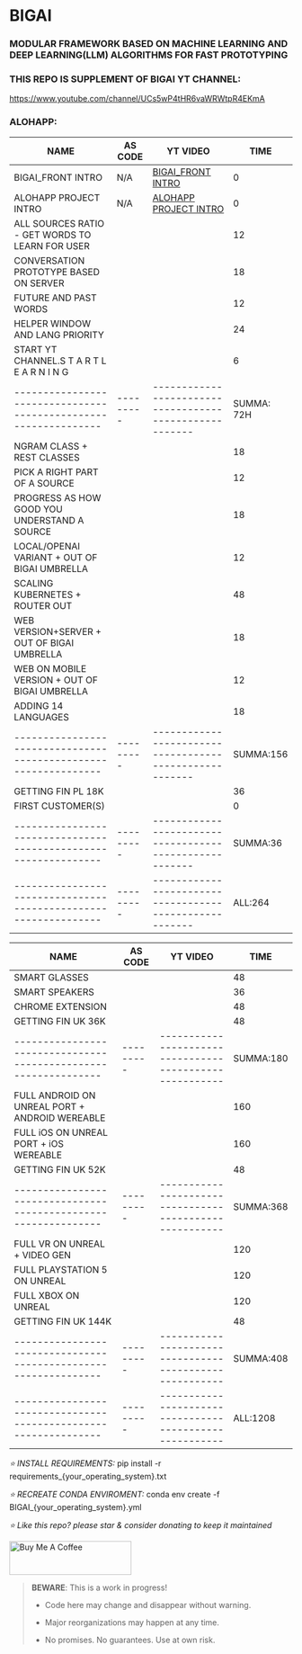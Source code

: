 # BIGAI
### MODULAR FRAMEWORK BASED ON MACHINE LEARNING AND DEEP LEARNING(LLM) ALGORITHMS FOR FAST PROTOTYPING

### THIS REPO IS SUPPLEMENT OF BIGAI YT CHANNEL:

https://www.youtube.com/channel/UCs5wP4tHR6vaWRWtpR4EKmA

### ALOHAPP:
| NAME                                                            | AS CODE   | YT VIDEO                                                | TIME       |
|-----------------------------------------------------------------|-----------|---------------------------------------------------------|------------|
| BIGAI_FRONT INTRO                                               | N/A       | [BIGAI_FRONT INTRO](https://youtu.be/bpBZph6hoxw)       | 0          |
| ALOHAPP PROJECT INTRO                                           | N/A       | [ALOHAPP PROJECT INTRO](https://youtu.be/aJ--aE14A2E)   | 0          |
| ALL SOURCES RATIO - GET WORDS TO LEARN FOR USER                 |           |                                                         | 12         |
| CONVERSATION PROTOTYPE BASED ON SERVER                          |           |                                                         | 18         |
| FUTURE AND PAST WORDS                                           |           |                                                         | 12         |
| HELPER WINDOW AND LANG PRIORITY                                 |           |                                                         | 24         |
| START YT CHANNEL.S T A R T   L E A R N I N G                    |           |                                                         | 6          |
| --------------------------------------------------------------- | --------- | ------------------------------------------------------- | SUMMA: 72H |
| NGRAM CLASS + REST CLASSES                                      |           |                                                         | 18         |
| PICK A RIGHT PART OF A SOURCE                                   |           |                                                         | 12         |
| PROGRESS AS HOW GOOD YOU UNDERSTAND A SOURCE                    |           |                                                         | 18         |
| LOCAL/OPENAI VARIANT + OUT OF BIGAI UMBRELLA                    |           |                                                         | 12         |
| SCALING KUBERNETES + ROUTER OUT                                 |           |                                                         | 48         |
| WEB VERSION+SERVER + OUT OF BIGAI UMBRELLA                      |           |                                                         | 18         |
| WEB ON MOBILE VERSION + OUT OF BIGAI UMBRELLA                   |           |                                                         | 12         |
| ADDING 14 LANGUAGES                                             |           |                                                         | 18         |
| --------------------------------------------------------------- | --------- | ------------------------------------------------------- | SUMMA:156  |
| GETTING FIN PL 18K                                              |           |                                                         | 36         |
| FIRST CUSTOMER(S)                                               |           |                                                         | 0          |
| --------------------------------------------------------------- | --------- | ------------------------------------------------------- | SUMMA:36   |
| --------------------------------------------------------------- | --------- | ------------------------------------------------------- | ALL:264    |

| NAME                                                            | AS CODE   | YT VIDEO                                                | TIME      |
|-----------------------------------------------------------------|-----------|---------------------------------------------------------|-----------|
| SMART GLASSES                                                   |           |                                                         | 48        |
| SMART SPEAKERS                                                  |           |                                                         | 36        |
| CHROME EXTENSION                                                |           |                                                         | 48        |
| GETTING FIN UK 36K                                              |           |                                                         | 48        |
| --------------------------------------------------------------- | --------- | ------------------------------------------------------- | SUMMA:180 |                                           |           |                                                         | 0          |
| FULL ANDROID ON UNREAL PORT + ANDROID WEREABLE                  |           |                                                         | 160       |
| FULL iOS ON UNREAL PORT + iOS WEREABLE                          |           |                                                         | 160       |
| GETTING FIN UK 52K                                              |           |                                                         | 48        |
| --------------------------------------------------------------- | --------- | ------------------------------------------------------- | SUMMA:368 |         
| FULL VR ON UNREAL + VIDEO GEN                                   |           |                                                         | 120       |
| FULL PLAYSTATION 5 ON UNREAL                                    |           |                                                         | 120       |
| FULL XBOX ON UNREAL                                             |           |                                                         | 120       |
| GETTING FIN UK 144K                                             |           |                                                         | 48        |
| --------------------------------------------------------------- | --------- | ------------------------------------------------------- | SUMMA:408 |   
| --------------------------------------------------------------- | --------- | ------------------------------------------------------- | ALL:1208  |

*⭐️ INSTALL REQUIREMENTS:*
pip install -r requirements_{your_operating_system}.txt

*⭐️ RECREATE CONDA ENVIROMENT:*
conda env create -f BIGAI_{your_operating_system}.yml

*⭐️ Like this repo? please star & consider donating to keep it maintained*

<a href="https://www.buymeacoffee.com/aleksanderu" target="_blank"><img src="https://cdn.buymeacoffee.com/buttons/v2/default-yellow.png" alt="Buy Me A Coffee" style="height: 60px !important;width: 217px !important;" ></a>


> **BEWARE**: This is a work in progress!
>
> * Code here may change and disappear without warning.
>
> * Major reorganizations may happen at any time.
>
> * No promises. No guarantees. Use at own risk.


